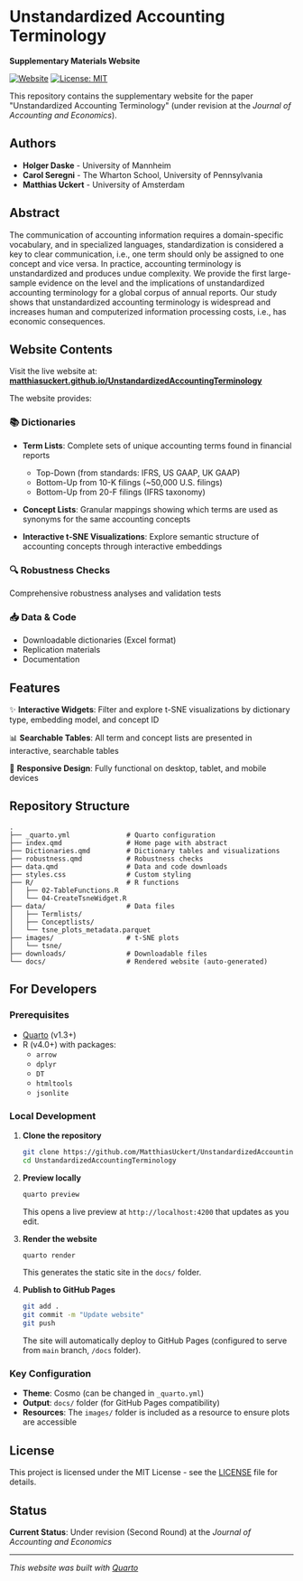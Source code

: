# Unstandardized Accounting Terminology

**Supplementary Materials Website**

[![Website](https://img.shields.io/badge/Website-Live-blue)](https://matthiasuckert.github.io/UnstandardizedAccountingTerminology/)
[![License: MIT](https://img.shields.io/badge/License-MIT-yellow.svg)](https://opensource.org/licenses/MIT)

This repository contains the supplementary website for the paper "Unstandardized Accounting Terminology" (under revision at the *Journal of Accounting and Economics*).

## Authors

- **Holger Daske** - University of Mannheim
- **Carol Seregni** - The Wharton School, University of Pennsylvania
- **Matthias Uckert** - University of Amsterdam

## Abstract

The communication of accounting information requires a domain-specific vocabulary, and in specialized languages, standardization is considered a key to clear communication, i.e., one term should only be assigned to one concept and vice versa. In practice, accounting terminology is unstandardized and produces undue complexity. We provide the first large-sample evidence on the level and the implications of unstandardized accounting terminology for a global corpus of annual reports. Our study shows that unstandardized accounting terminology is widespread and increases human and computerized information processing costs, i.e., has economic consequences.

## Website Contents

Visit the live website at: **[matthiasuckert.github.io/UnstandardizedAccountingTerminology](https://matthiasuckert.github.io/UnstandardizedAccountingTerminology/)**

The website provides:

### 📚 **Dictionaries**
- **Term Lists**: Complete sets of unique accounting terms found in financial reports
  - Top-Down (from standards: IFRS, US GAAP, UK GAAP)
  - Bottom-Up from 10-K filings (~50,000 U.S. filings)
  - Bottom-Up from 20-F filings (IFRS taxonomy)
  
- **Concept Lists**: Granular mappings showing which terms are used as synonyms for the same accounting concepts
  
- **Interactive t-SNE Visualizations**: Explore semantic structure of accounting concepts through interactive embeddings

### 🔍 **Robustness Checks**
Comprehensive robustness analyses and validation tests

### 📥 **Data & Code**
- Downloadable dictionaries (Excel format)
- Replication materials
- Documentation

## Features

✨ **Interactive Widgets**: Filter and explore t-SNE visualizations by dictionary type, embedding model, and concept ID

📊 **Searchable Tables**: All term and concept lists are presented in interactive, searchable tables

📱 **Responsive Design**: Fully functional on desktop, tablet, and mobile devices

## Repository Structure

```
.
├── _quarto.yml              # Quarto configuration
├── index.qmd                # Home page with abstract
├── Dictionaries.qmd         # Dictionary tables and visualizations
├── robustness.qmd           # Robustness checks
├── data.qmd                 # Data and code downloads
├── styles.css               # Custom styling
├── R/                       # R functions
│   ├── 02-TableFunctions.R
│   └── 04-CreateTsneWidget.R
├── data/                    # Data files
│   ├── Termlists/
│   ├── Conceptlists/
│   └── tsne_plots_metadata.parquet
├── images/                  # t-SNE plots
│   └── tsne/
├── downloads/               # Downloadable files
└── docs/                    # Rendered website (auto-generated)
```

## For Developers

### Prerequisites

- [Quarto](https://quarto.org/docs/get-started/) (v1.3+)
- R (v4.0+) with packages:
  - `arrow`
  - `dplyr`
  - `DT`
  - `htmltools`
  - `jsonlite`

### Local Development

1. **Clone the repository**
   ```bash
   git clone https://github.com/MatthiasUckert/UnstandardizedAccountingTerminology.git
   cd UnstandardizedAccountingTerminology
   ```

2. **Preview locally**
   ```bash
   quarto preview
   ```
   This opens a live preview at `http://localhost:4200` that updates as you edit.

3. **Render the website**
   ```bash
   quarto render
   ```
   This generates the static site in the `docs/` folder.

4. **Publish to GitHub Pages**
   ```bash
   git add .
   git commit -m "Update website"
   git push
   ```
   
   The site will automatically deploy to GitHub Pages (configured to serve from `main` branch, `/docs` folder).

### Key Configuration

- **Theme**: Cosmo (can be changed in `_quarto.yml`)
- **Output**: `docs/` folder (for GitHub Pages compatibility)
- **Resources**: The `images/` folder is included as a resource to ensure plots are accessible

## License

This project is licensed under the MIT License - see the [LICENSE](LICENSE) file for details.

## Status

**Current Status**: Under revision (Second Round) at the *Journal of Accounting and Economics*

---

*This website was built with [Quarto](https://quarto.org/)*
